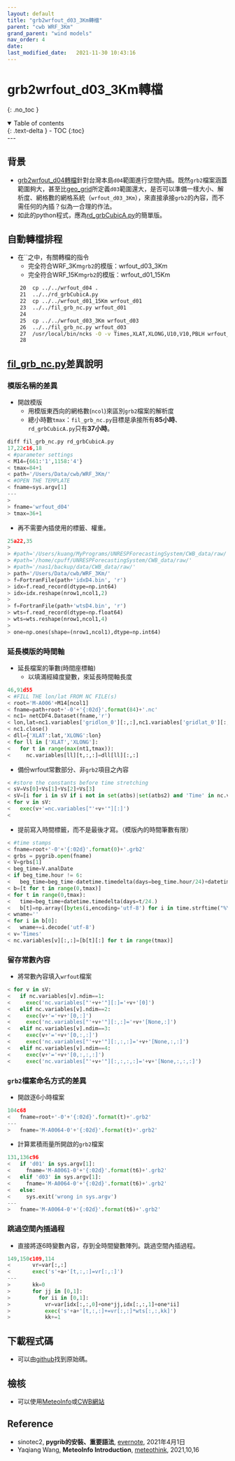 ```yaml
---
layout: default
title: "grb2wrfout_d03_3Km轉檔"
parent: "cwb WRF_3Km"
grand_parent: "wind models"
nav_order: 4
date:               
last_modified_date:   2021-11-30 10:43:16
---
```


# grb2wrfout_d03_3Km轉檔

{: .no_toc }

<details open markdown="block">
  <summary>
    Table of contents
  </summary>
  {: .text-delta }
- TOC
{:toc}
</details>
---

## 背景
- [grb2wrfout_d04轉檔](https://sinotec2.github.io/jtd/docs/wind_models/cwbWRF_3Km/rd_grbCubicA/)針對台灣本島`d04`範圍進行空間內插。既然`grb2`檔案涵蓋範圍夠大，甚至比[geo_grid](https://sinotec2.github.io/jtd/docs/wind_models/WPS/namelist.wps/#地形網格設定)所定義`d03`範圍還大，是否可以準備一樣大小、解析度、網格數的網格系統（`wrfout_d03_3Km`），來直接承接`grb2`的內容，而不需任何的內插？似為一合理的作法。
- 如此的python程式，應為[rd_grbCubicA.py](https://sinotec2.github.io/jtd/docs/wind_models/cwbWRF_3Km/rd_grbCubicA/)的簡單版。

## 自動轉檔排程
- 在``之中，有關轉檔的指令
  - 完全符合WRF_3Km`grb2`的模版：wrfout_d03_3Km
  - 完全符合WRF_15Km`grb2`的模版：wrfout_d01_15Km
```bash
    20	cp ../../wrfout_d04 .
    21	../../rd_grbCubicA.py
    22	cp ../../wrfout_d01_15Km wrfout_d01
    23	../../fil_grb_nc.py wrfout_d01
    24	
    25	cp ../../wrfout_d03_3Km wrfout_d03
    26	../../fil_grb_nc.py wrfout_d03
    27	/usr/local/bin/ncks -O -v Times,XLAT,XLONG,U10,V10,PBLH wrfout_d03 ../../forecast_UV10.nc
    28	
```

## [fil_grb_nc.py](https://raw.githubusercontent.com/sinotec2/jtd/main/docs/wind_models/cwbWRF_3Km/fil_grb_nc.py_txt)差異說明

### 模版名稱的差異
- 開啟模版
  - 用模版東西向的網格數(`ncol`)來區別`grb2`檔案的解析度
  - 總小時數`tmax`：`fil_grb_nc.py`目標是承接所有**85小時**、`rd_grbCubicA.py`只有**37小時**。
```python
diff fil_grb_nc.py rd_grbCubicA.py
17,22c16,18
< #parameter settings
< M14={661:'1',1158:'4'}
< tmax=84+1
< path='/Users/Data/cwb/WRF_3Km/'
< #OPEN THE TEMPLATE
< fname=sys.argv[1]
---
> 
> fname='wrfout_d04'
> tmax=36+1
```
- 再不需要內插使用的標籤、權重。
```python
25a22,35
> 
> #path='/Users/kuang/MyPrograms/UNRESPForecastingSystem/CWB_data/raw/'
> #path='/home/cpuff/UNRESPForecastingSystem/CWB_data/raw/'
> #path='/nas1/backup/data/CWB_data/raw/'
> path='/Users/Data/cwb/WRF_3Km/'
> f=FortranFile(path+'idxD4.bin', 'r')
> idx=f.read_record(dtype=np.int64)
> idx=idx.reshape(nrow1,ncol1,2)
> 
> f=FortranFile(path+'wtsD4.bin', 'r')
> wts=f.read_record(dtype=np.float64)
> wts=wts.reshape(nrow1,ncol1,4)
> 
> one=np.ones(shape=(nrow1,ncol1),dtype=np.int64)
```

### 延長模版的時間軸
- 延長檔案的筆數(時間座標軸)
  - 以填滿經緯度變數，來延長時間軸長度
```python
46,91d55
< #FILL THE lon/lat FROM NC FILE(s)
< root='M-A006'+M14[ncol1]
< fname=path+root+'-0'+'{:02d}'.format(84)+'.nc'
< nc1= netCDF4.Dataset(fname,'r')
< lon,lat=nc1.variables['gridlon_0'][:,:],nc1.variables['gridlat_0'][:,:]
< nc1.close()
< dll={'XLAT':lat,'XLONG':lon}
< for ll in ['XLAT','XLONG']:
<   for t in range(max(nt1,tmax)):
<     nc.variables[ll][t,:,:]=dll[ll][:,:]
```
- 備份wrfout常數部分、非`grb2`項目之內容
```python
< #store the constants before time stretching
< sV=Vs[0]+Vs[1]+Vs[2]+Vs[3]
< sV=[i for i in sV if i not in set(atbs)|set(atbs2) and 'Time' in nc.variables[i].dimensions and i != 'Times']
< for v in sV:
<   exec(v+'=nc.variables["'+v+'"][:]')
< 
```
- 提前寫入時間標籤，而不是最後才寫。（模版內的時間筆數有限）
```python
< #time stamps
< fname=root+'-0'+'{:02d}'.format(0)+'.grb2'
< grbs = pygrib.open(fname)
< V=grbs[1]
< beg_time=V.analDate
< if beg_time.hour != 6:
<   beg_time=beg_time-datetime.timedelta(days=beg_time.hour/24)+datetime.timedelta(days=6/24)
< b=[t for t in range(0,tmax)]
< for t in range(0,tmax):
<   time=beg_time+datetime.timedelta(days=t/24.)
<   b[t]=np.array([bytes(i,encoding='utf-8') for i in time.strftime("%Y-%m-%d_%H:%M:%S")])
< wname=''
< for i in b[0]:
<   wname+=i.decode('utf-8')
< v='Times'
< nc.variables[v][:,:]=[b[t][:] for t in range(tmax)]
```

### 留存常數內容
- 將常數內容填入`wrfout`檔案
```python
< for v in sV:
<   if nc.variables[v].ndim==1:
<     exec('nc.variables["'+v+'"][:]='+v+'[0]')
<   elif nc.variables[v].ndim==2:
<     exec(v+'='+v+'[0,:]')
<     exec('nc.variables["'+v+'"][:,:]='+v+'[None,:]')
<   elif nc.variables[v].ndim==3:
<     exec(v+'='+v+'[0,:,:]')
<     exec('nc.variables["'+v+'"][:,:,:]='+v+'[None,:,:]')
<   elif nc.variables[v].ndim==4:
<     exec(v+'='+v+'[0,:,:,:]')
<     exec('nc.variables["'+v+'"][:,:,:,:]='+v+'[None,:,:,:]')
```

### `grb2`檔案命名方式的差異
- 開啟逐6小時檔案
```python
104c68
<   fname=root+'-0'+'{:02d}'.format(t)+'.grb2'
---
>   fname='M-A0064-0'+'{:02d}'.format(t)+'.grb2'
```
- 計算累積雨量所開啟的`grb2`檔案
```python
131,136c96
<   if 'd01' in sys.argv[1]:
<     fname='M-A0061-0'+'{:02d}'.format(t6)+'.grb2'
<   elif 'd03' in sys.argv[1]:
<     fname='M-A0064-0'+'{:02d}'.format(t6)+'.grb2'
<   else:
<     sys.exit('wrong in sys.argv')  
---
>   fname='M-A0064-0'+'{:02d}'.format(t6)+'.grb2'
```

### 跳過空間內插過程
- 直接將逐6時變數內容，存到全時間變數陣列。跳過空間內插過程。
```python
149,150c109,114
<       vr=var[:,:]
<       exec('s'+a+'[t,:,:]=vr[:,:]')
---
>       kk=0
>       for jj in [0,1]:
>         for ii in [0,1]:
>           vr=var[idx[:,:,0]+one*jj,idx[:,:,1]+one*ii]
>           exec('s'+a+'[t,:,:]+=vr[:,:]*wts[:,:,kk]')
>           kk+=1
```


## 下載程式碼
- 可以由[github](https://raw.githubusercontent.com/sinotec2/jtd/main/docs/wind_models/cwbWRF_3Km/fil_grb_nc.py_txt)找到原始碼。

## 檢核
- 可以使用[MeteoInfo](http://meteothink.org/)或[CWB網站](https://npd.cwb.gov.tw/NPD/products_display/product?menu_index=1)

## Reference
- sinotec2, **pygrib的安裝、重要語法**, [evernote](http://www.evernote.com/l/AH12nyLrGkBL2qg3WTonSwDC-0Rtq_S9npA/), 2021年4月1日
- Yaqiang Wang, **MeteoInfo Introduction**, [meteothink](http://meteothink.org/), 2021,10,16